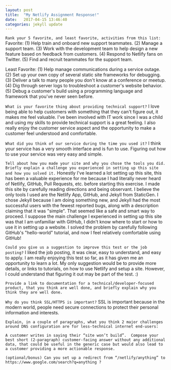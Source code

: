 ```yaml
---
layout: post
title:  "My Netlify Assignment Response!"
date:   2017-04-15 13:46:40
categories: jekyll update
---
```


`Rank your 5 favorite, and least favorite, activities from this list:`
Favorite:
(1) Help train and onboard new support teammates.
(2) Manage a support team.
(3) Work with the development team to help design a new feature based on feedback from customers.
(4) Respond to Netlify fans on Twitter.
(5) Find and recruit teammates for the support team.

Least Favorite:
(1) Help manage communications during a service outage.
(2) Set up your own copy of several static site frameworks for debugging.
(3) Deliver a talk to many people you don't know at a conference or meetup.
(4) Dig through server logs to troubleshoot a customer's website behavior.
(5) Debug a customer's build using a programming language and framework that you've never seen before.

`What is your favorite thing about providing technical support?`
I love being able to help customers with something that they can't figure out, it makes me feel valuable. I've been involved with IT work since I was a child and using my skills to provide technical support is a great feeling. I also really enjoy the customer service aspect and the opportunity to make a customer feel understood and comfortable.

`What did you think of our service during the time you used it?`
I think your service has a very smooth interface and is fun to use. Figuring out how to use your service was very easy and simple.

`Tell about how you made your site and why you chose the tools you did.  Briefly explain a challenge you experienced in setting up this site and how you solved it.`
Honestly I've learned a lot setting up this site, this has been a valuable experience for me because I had literally never heard of Netlify, GitHub, Pull Requests, etc. before starting this exercise. I made this site by carefully reading directions and being observant. I believe the only tools I used are the Netlify App, GitHub, and Jekyll from StaticGen. I chose Jekyll because I am doing something new, and Jekyll had the most successful users with the fewest reported bugs, along with a description claiming that it was "simple". That seemed like a safe and smart way to proceed. I suppose the main challenge I experienced in setting up this site was that I am unfamiliar with GitHub, I didn't know where to start or how to use it in setting up a website. I solved the problem by carefully following GitHub's "hello-world" tutorial, and now I feel relatively comfortable using GitHub!

`Could you give us a suggestion to improve this test or the job posting?`
I liked the job posting, it was clear, easy to understand, and easy to apply. I am really enjoying this test so far, as it has given me an opportunity to learn a lot. My only suggestion would be to provide more details, or links to tutorials, on how to use Netlify and setup a site. However, I could understand that figuring it out may be part of the test. :)

`Provide a link to documentation for a technical/developer-focused product, that you think are well done, and briefly explain why you think they are well done.`

`Why do you think SSL/HTTPS is important?`
SSL is important because in the modern world, people need secure connections to protect their personal information and interests.

`Explain, in a couple of paragraphs, what you think 2 major challenges around DNS configuration are for less-technical internet end-users:`

`A customer writes in saying their “site won’t build”.  Compose your best short (2-paragraph) customer-facing answer without any additional data, that could be useful in the generic case but would also lead to a customer providing a more actionable response.`

`(optional/bonus) Can you set up a redirect from “/netlify/anything” to https://www.google.com/search?q=anything ?`

